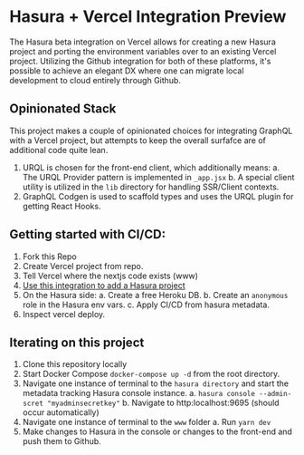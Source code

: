 # Hasura + Vercel Integration Preview

The Hasura beta integration on Vercel allows for creating a new Hasura project and porting the environment variables over to an existing Vercel project. Utilizing the Github integration for both of these platforms, it's possible to achieve an elegant DX where one can migrate local development to cloud entirely through Github.

## Opinionated Stack

This project makes a couple of opinionated choices for integrating GraphQL with a Vercel project, but attempts to keep the overall surfafce are of additional code quite lean.

1. URQL is chosen for the front-end client, which additionally means:
   a. The URQL Provider pattern is implemented in `_app.jsx`
   b. A special client utility is utilized in the `lib` directory for handling SSR/Client contexts.
2. GraphQL Codgen is used to scaffold types and uses the URQL plugin for getting React Hooks.

## Getting started with CI/CD:

1. Fork this Repo
2. Create Vercel project from repo.
3. Tell Vercel where the nextjs code exists (www)
4. [Use this integration to add a Hasura project](https://vercel.com/integrations/hasura-v1)
5. On the Hasura side:
   a. Create a free Heroku DB.
   b. Create an `anonymous` role in the Hasura env vars.
   c. Apply CI/CD from hasura metadata.
6. Inspect vercel deploy.

## Iterating on this project

1. Clone this repository locally
2. Start Docker Compose `docker-compose up -d` from the root directory.
3. Navigate one instance of terminal to the `hasura directory` and start the metadata tracking Hasura console instance.
   a. `hasura console --admin-scret "myadminsecretkey"`
   b. Navigate to http:localhost:9695 (should occur automatically)
4. Navigate one instance of terminal to the `www` folder
   a. Run `yarn dev`
5. Make changes to Hasura in the console or changes to the front-end and push them to Github.
